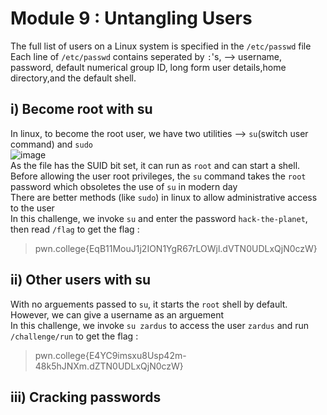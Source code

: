 # Module 9 : Untangling Users
The full list of users on a Linux system is specified in the `/etc/passwd` file <br>
Each line of `/etc/passwd` contains seperated by `:`'s, --> username, password, default numerical group ID, long form user details,home directory,and the default shell. <br>

## i) Become root with su
In linux, to become the root user, we have two utilities --> `su`(switch user command) and `sudo` <br>
![image](https://github.com/user-attachments/assets/a1297fe4-c434-427b-ac52-5d1404356422) <br>
As the file has the SUID bit set, it can run as `root` and can start a shell. <br>
Before allowing the user root privileges, the `su` command takes the `root` password which obsoletes the use of `su` in modern day <br>
There are better methods (like `sudo`) in linux to allow administrative access to the user <br>
In this challenge, we invoke `su` and enter the password `hack-the-planet`, then read `/flag` to get the flag : 
>pwn.college{EqB11MouJ1j2ION1YgR67rLOWjl.dVTN0UDLxQjN0czW}

## ii) Other users with su
With no arguements passed to `su`, it starts the `root` shell by default. However, we can give a username as an arguement <br>
In this challenge, we invoke `su zardus` to access the user `zardus` and run `/challenge/run` to get the flag :
>pwn.college{E4YC9imsxu8Usp42m-48k5hJNXm.dZTN0UDLxQjN0czW}

## iii) Cracking passwords
